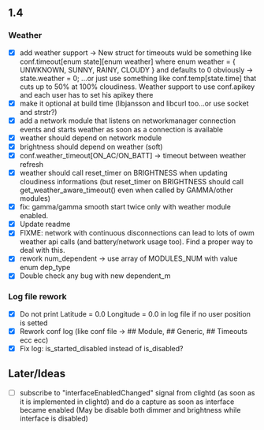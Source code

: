 ## 1.4
### Weather
- [x] add weather support -> New struct for timeouts wuld be something like conf.timeout[enum state][enum weather] where enum weather = { UNWKNOWN, SUNNY, RAINY, CLOUDY } and defaults to 0 obviously -> state.weather = 0; ...or just use something like conf.temp[state.time] that cuts up to 50% at 100% cloudiness. Weather support to use conf.apikey and each user has to set his apikey there
- [x] make it optional at build time (libjansson and libcurl too...or use socket and strstr?)
- [x] add a network module that listens on networkmanager connection events and starts weather as soon as a connection is available
- [x] weather should depend on network module
- [x] brightness should depend on weather (soft)
- [x] conf.weather_timeout[ON_AC/ON_BATT] -> timeout between weather refresh
- [x] weather should call reset_timer on BRIGHTNESS when updating cloudiness informations (but reset_timer on BRIGHTNESS should call get_weather_aware_timeout() even when called by GAMMA/other modules)
- [x] fix: gamma/gamma smooth start twice only with weather module enabled.
- [x] Update readme
- [x] FIXME: network with continuous disconnections can lead to lots of owm weather api calls (and battery/network usage too). Find a proper way to deal with this.
- [x] rework num_dependent -> use array of MODULES_NUM with value enum dep_type
- [x] Double check any bug with new dependent_m

### Log file rework
- [x] Do not print Latitude = 0.0 Longitude = 0.0 in log file if no user position is setted
- [x] Rework conf log (like conf file -> ## Module, ## Generic, ## Timeouts ecc ecc)
- [x] Fix log: is_started_disabled instead of is_disabled?

## Later/Ideas
- [ ] subscribe to "interfaceEnabledChanged" signal from clightd (as soon as it is implemented in clightd) and do a capture as soon as interface became enabled (May be disable both dimmer and brightness while interface is disabled)
